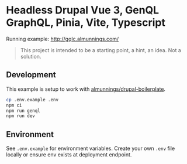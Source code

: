 # Headless Drupal Vue 3, GenQL GraphQL, Pinia, Vite, Typescript

Running example: http://gqlc.almunnings.com/

> This project is intended to be a starting point, a hint, an idea. Not a solution.

## Development

This example is setup to work with [almunnings/drupal-boilerplate](https://github.com/almunnings/drupal-boilerplate).

```bash
cp .env.example .env
npm ci
npm run genql
npm run dev
```

## Environment

See `.env.example` for environment variables. Create your own `.env` file locally or ensure env exists at deployment endpoint.
